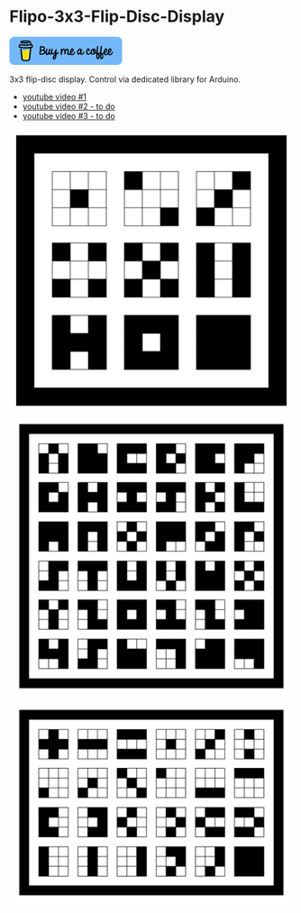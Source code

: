 # Flipo-3x3-Flip-Disc-Display
<a href="https://www.buymeacoffee.com/marcinsaj"><img src="https://github.com/marcinsaj/marcinsaj/blob/main/Buy-me-a-coffee.png" /></a> 
</br>

3x3 flip-disc display. Control via dedicated library for Arduino.

- [youtube video #1](https://youtu.be/-nHFKv8mkeg)
- [youtube video #2 - to do]()
- [youtube video #3 - to do]()

<img src="https://github.com/marcinsaj/Flipo-3x3-Flip-Disc-Display/blob/main/extras/3x3-DICE.png">
<img src="https://github.com/marcinsaj/Flipo-3x3-Flip-Disc-Display/blob/main/extras/3x3-FONT.png">
<img src="https://github.com/marcinsaj/Flipo-3x3-Flip-Disc-Display/blob/main/extras/3x3-SYMBOL.png">
